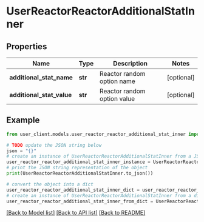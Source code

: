 # UserReactorReactorAdditionalStatInner


## Properties

Name | Type | Description | Notes
------------ | ------------- | ------------- | -------------
**additional_stat_name** | **str** | Reactor random option name | [optional] 
**additional_stat_value** | **str** | Reactor random option value | [optional] 

## Example

```python
from user_client.models.user_reactor_reactor_additional_stat_inner import UserReactorReactorAdditionalStatInner

# TODO update the JSON string below
json = "{}"
# create an instance of UserReactorReactorAdditionalStatInner from a JSON string
user_reactor_reactor_additional_stat_inner_instance = UserReactorReactorAdditionalStatInner.from_json(json)
# print the JSON string representation of the object
print(UserReactorReactorAdditionalStatInner.to_json())

# convert the object into a dict
user_reactor_reactor_additional_stat_inner_dict = user_reactor_reactor_additional_stat_inner_instance.to_dict()
# create an instance of UserReactorReactorAdditionalStatInner from a dict
user_reactor_reactor_additional_stat_inner_from_dict = UserReactorReactorAdditionalStatInner.from_dict(user_reactor_reactor_additional_stat_inner_dict)
```
[[Back to Model list]](../README.md#documentation-for-models) [[Back to API list]](../README.md#documentation-for-api-endpoints) [[Back to README]](../README.md)


